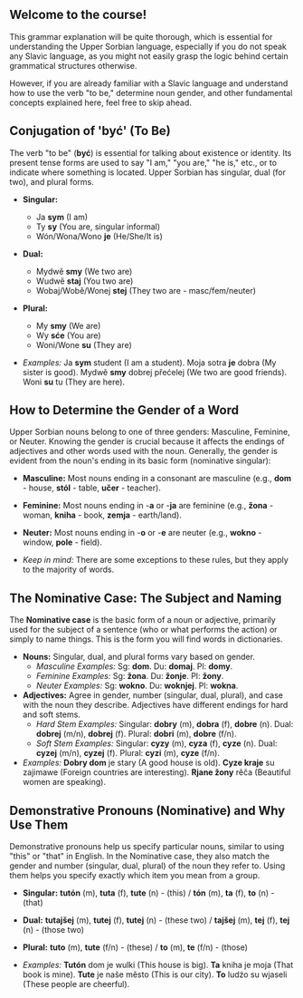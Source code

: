 ## Welcome to the course!

This grammar explanation will be quite thorough, which is essential for understanding the Upper Sorbian language, especially if you do not speak any Slavic language, as you might not easily grasp the logic behind certain grammatical structures otherwise.

However, if you are already familiar with a Slavic language and understand how to use the verb "to be," determine noun gender, and other fundamental concepts explained here, feel free to skip ahead.

## Conjugation of 'być' (To Be)

The verb "to be" (**być**) is essential for talking about existence or identity. Its present tense forms are used to say "I am," "you are," "he is," etc., or to indicate where something is located. Upper Sorbian has singular, dual (for two), and plural forms.

* **Singular:**
    * Ja **sym** (I am)
    * Ty **sy** (You are, singular informal)
    * Wón/Wona/Wono **je** (He/She/It is)
* **Dual:**
    * Mydwě **smy** (We two are)
    * Wudwě **staj** (You two are)
    * Wobaj/Wobě/Wonej **stej** (They two are - masc/fem/neuter)
* **Plural:**
    * My **smy** (We are)
    * Wy **sće** (You are)
    * Woni/Wone **su** (They are)

* *Examples:* Ja **sym** student (I am a student). Moja sotra **je** dobra (My sister is good). Mydwě **smy** dobrej přećelej (We two are good friends). Woni **su** tu (They are here).

## How to Determine the Gender of a Word

Upper Sorbian nouns belong to one of three genders: Masculine, Feminine, or Neuter. Knowing the gender is crucial because it affects the endings of adjectives and other words used with the noun. Generally, the gender is evident from the noun's ending in its basic form (nominative singular):

* **Masculine:** Most nouns ending in a consonant are masculine (e.g., **dom** - house, **stól** - table, **učer** - teacher).
* **Feminine:** Most nouns ending in -**a** or -**ja** are feminine (e.g., **žona** - woman, **kniha** - book, **zemja** - earth/land).
* **Neuter:** Most nouns ending in -**o** or -**e** are neuter (e.g., **wokno** - window, **pole** - field).

* *Keep in mind:* There are some exceptions to these rules, but they apply to the majority of words.

## The Nominative Case: The Subject and Naming

The **Nominative case** is the basic form of a noun or adjective, primarily used for the subject of a sentence (who or what performs the action) or simply to name things. This is the form you will find words in dictionaries.

* **Nouns:** Singular, dual, and plural forms vary based on gender.
    * *Masculine Examples:* Sg: **dom**. Du: **domaj**. Pl: **domy**.
    * *Feminine Examples:* Sg: **žona**. Du: **žonje**. Pl: **žony**.
    * *Neuter Examples:* Sg: **wokno**. Du: **woknjej**. Pl: **wokna**.
* **Adjectives:** Agree in gender, number (singular, dual, plural), and case with the noun they describe. Adjectives have different endings for hard and soft stems.
    * *Hard Stem Examples:* Singular: **dobry** (m), **dobra** (f), **dobre** (n). Dual: **dobrej** (m/n), **dobrej** (f). Plural: **dobri** (m), **dobre** (f/n).
    * *Soft Stem Examples:* Singular: **cyzy** (m), **cyza** (f), **cyze** (n). Dual: **cyzej** (m/n), **cyzej** (f). Plural: **cyzi** (m), **cyze** (f/n).
* *Examples:* **Dobry dom** je stary (A good house is old). **Cyze kraje** su zajimawe (Foreign countries are interesting). **Rjane žony** rěča (Beautiful women are speaking).

## Demonstrative Pronouns (Nominative) and Why Use Them

Demonstrative pronouns help us specify particular nouns, similar to using "this" or "that" in English. In the Nominative case, they also match the gender and number (singular, dual, plural) of the noun they refer to. Using them helps you specify exactly which item you mean from a group.

* **Singular:** **tutón** (m), **tuta** (f), **tute** (n) - (this) / **tón** (m), **ta** (f), **to** (n) - (that)
* **Dual:** **tutajšej** (m), **tutej** (f), **tutej** (n) - (these two) / **tajšej** (m), **tej** (f), **tej** (n) - (those two)
* **Plural:** **tuto** (m), **tute** (f/n) - (these) / **to** (m), **te** (f/n) - (those)

* *Examples:* **Tutón** dom je wulki (This house is big). **Ta** kniha je moja (That book is mine). **Tute** je naše město (This is our city). **To** ludźo su wjaseli (These people are cheerful).
